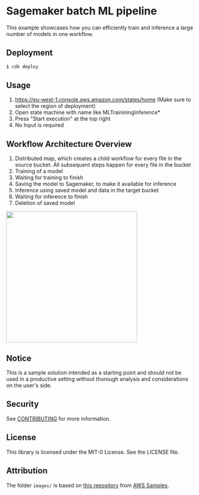 # Sagemaker batch ML pipeline

This example showcases how you can efficiently train and inference a large number of models in one workflow.

## Deployment

```bash
$ cdk deploy
```

## Usage

1. https://eu-west-1.console.aws.amazon.com/states/home (Make sure to select the region of deployment)
2. Open state machine with name like MLTraininingInference*
3. Press "Start execution" at the top right
4. No Input is required

## Workflow Architecture Overview

1. Distributed map, which creates a child workflow for every file in the source bucket. All subsequent steps happen for every file in the bucket
2. Training of a model
3. Waiting for training to finish
4. Saving the model to Sagemaker, to make it available for inference
5. Inference using saved model and data in the target bucket
6. Waiting for inference to finish
7. Deletion of saved model

<img src="docs/state-machine-workflow.png" width="350">

## Notice

This is a sample solution intended as a starting point and should not be used in a productive setting without thorough analysis and considerations on the user's side.

## Security

See [CONTRIBUTING](CONTRIBUTING.md#security-issue-notifications) for more information.

## License

This library is licensed under the MIT-0 License. See the LICENSE file.

## Attribution

The folder `images/` is based on [this repository](https://github.com/aws/amazon-sagemaker-examples/tree/main/advanced_functionality/scikit_bring_your_own) from [AWS Samples](https://github.com/aws-samples).

